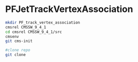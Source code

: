 # PFJetTrackVertexAssociation

```bash
mkdir PF_track_vertex_association
cmsrel CMSSW_9_4_1
cd cmsrel CMSSW_9_4_1/src
cmsenv
git cms-init

#clone repo
git clone
```
